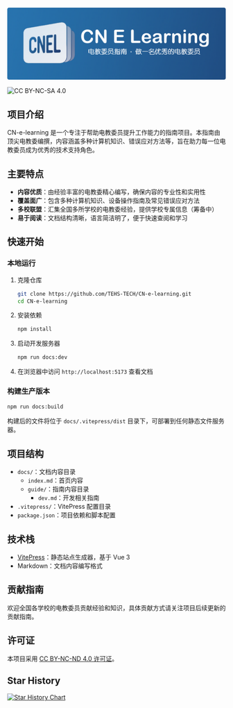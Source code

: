 ![电教委员指南](docs\images\banner.png)

![CC BY-NC-SA 4.0](https://camo.githubusercontent.com/0157aea42bfc560de71cdb5847ae8350e92d19b5da400c4d4529d5eb54559f0e/68747470733a2f2f696d672e736869656c64732e696f2f62616467652f4c6963656e73652d43435f42592d2d4e432d2d53415f342e302d626c75652e737667)

## 项目介绍

CN-e-learning 是一个专注于帮助电教委员提升工作能力的指南项目。本指南由顶尖电教委编撰，内容涵盖多种计算机知识、错误应对方法等，旨在助力每一位电教委员成为优秀的技术支持角色。

## 主要特点

- **内容优质**：由经验丰富的电教委精心编写，确保内容的专业性和实用性
- **覆盖面广**：包含多种计算机知识、设备操作指南及常见错误应对方法
- **多校联盟**：汇集全国多所学校的电教委经验，提供学校专属信息（筹备中）
- **易于阅读**：文档结构清晰，语言简洁明了，便于快速查阅和学习

## 快速开始

### 本地运行

1. 克隆仓库

    ```bash
    git clone https://github.com/TEHS-TECH/CN-e-learning.git
    cd CN-e-learning
    ```

2. 安装依赖

    ```bash
    npm install
    ```

3. 启动开发服务器

    ```bash
    npm run docs:dev
    ```

4. 在浏览器中访问 `http://localhost:5173` 查看文档

### 构建生产版本

```bash
npm run docs:build
```

构建后的文件将位于 `docs/.vitepress/dist` 目录下，可部署到任何静态文件服务器。

## 项目结构

- `docs/`：文档内容目录
  - `index.md`：首页内容
  - `guide/`：指南内容目录
    - `dev.md`：开发相关指南
- `.vitepress/`：VitePress 配置目录
- `package.json`：项目依赖和脚本配置

## 技术栈

- [VitePress](https://vitepress.dev/)：静态站点生成器，基于 Vue 3
- Markdown：文档内容编写格式

## 贡献指南

欢迎全国各学校的电教委员贡献经验和知识，具体贡献方式请关注项目后续更新的贡献指南。

## 许可证

本项目采用 [CC BY-NC-ND 4.0 许可证](LICENSE)。

## Star History

[![Star History Chart](https://api.star-history.com/svg?repos=TEHS-TECH/CN-e-learning&type=Date)](https://www.star-history.com/#TEHS-TECH/CN-e-learning&Date)
